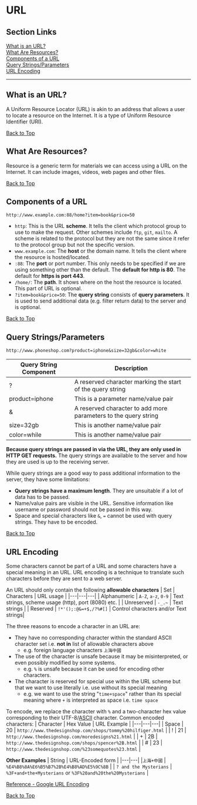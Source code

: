 # URL
## Section Links

[What is an URL?](#what-is-an-url)\
[What Are Resources?](#what-are-resources)\
[Components of a URL](#components-of-a-url)\
[Query Strings/Parameters](#query-stringsparameters)\
[URL Encoding](#url-encoding)

---

## What is an URL?
A Uniform Resource Locator (URL) is akin to an address that allows a user to
locate a resource on the Internet. It is a type of Uniform Resource Identifier
(URI).

[Back to Top](#section-links)


## What Are Resources?
Resource is a generic term for materials we can access using a URL on the
Internet. It can include images, videos, web pages and other files.

[Back to Top](#section-links)


## Components of a URL
```plaintext
http://www.example.com:88/home?item=book&price=50
```
- `http`: This is the URL **scheme**. It tells the client which protocol group
to use to make the request. Other schemes include `ftp`, `git`, `mailto`. 
A scheme is related to the protocol but they are not the same since it refer
to the protocol group but not the specific version.
- `www.example.com`: The **host** or the domain name. It tells the client
where the resource is hosted/located.
- `:88`: The **port** or port number. This only needs to be specified if we
are using something other than the default. The **default for http is 80**. 
The default for **https is port 443**.
- `/home/`: The **path**. It shows where on the host the resource is located.
This part of URL is optional.
- `?item=book&price=50`: The **query string** consists of **query
parameters**. It is used to send additional data (e.g. filter return data)
to the server and is optional.

[Back to Top](#section-links)


## Query Strings/Parameters
```plaintext
http://www.phoneshop.com?product=iphone&size=32gb&color=white
```
| Query String Component | Description |
|---|---|
| ? | A reserved character marking the start of the query string | 
| product=iphone | This is a parameter name/value pair |
| & | A reserved character to add more parameters to the query string |
| size=32gb | This is another name/value pair |
| color=while | This is another name/value pair |

**Because query strings are passed in via the URL, they are only used in HTTP
GET requests.** The query strings are available to the server and how they are
used is up to the receiving server.

While query strings are a good way to pass additional information to the
server, they have some limitations:
- **Query strings have a maximum length**. They are unsuitable if a lot of data
has to be passed.
- Name/value pairs are visible in the URL. Sensitive information like username
or password should not be passed in this way.
- Space and special characters like `&`, `=` cannot be used with query
strings. They have to be encoded.

[Back to Top](#section-links)


## URL Encoding
Some characters cannot be part of a URL and some characters have a special meaning in an URL. URL encoding is a technique to translate such characters before they are sent to a web server. 

An URL should only contain the following **allowable characters**
| Set | Characters | URL usage |
|---|---|---|
| Alphanumeric | `A-Z`, `a-z`, `0-9` | Text strings, scheme usage (http), port (8080) etc. |
| Unreserved | `-_.~` | Text strings |
| Reserved | `!*'();:@&=+$,/?%#[]` | Control characters and/or Text strings|

The three reasons to encode a character in an URL are:
- They have no corresponding character within the standard ASCII character set 
i.e. **not in** list of allowable characters above
  - e.g. foreign language characters `上海中國`
- The use of the character is unsafe because it may be misinterpreted, or even
possibly modified by some systems. 
  - e.g. `%` is unsafe because it can be used for encoding other characters. 
- The character is reserved for special use within the URL scheme but that we
want to use literally i.e. use without its special meaning
  - e.g. we want to use the string "`time+space`" rather than its special meaning where `+` is interpreted as space i.e. `time space` 

To encode, we replace the character with `%` and a two-character hex value corresponding to their UTF-8/[ASCII](https://www.asciitable.com/) character. Common encoded characters:
| Character | Hex Value | URL Example |
|---|---|---|
| Space | 20 | `http://www.thedesignshop.com/shops/tommy%20hilfiger.html` |
| ! | 21 | `http://www.thedesignshop.com/moredesigns%21.html` |
| + | 2B | `http://www.thedesignshop.com/shops/spencer%2B.html` |
| # | 23 | `http://www.thedesignshop.com/%23somequotes%23.html` |

**Other Examples**
| String | URL-Encoded form |
|---|---|
|`上海+中國` | `%E4%B8%8A%E6%B5%B7%2B%E4%B8%AD%E5%9C%8B` |
| `? and the Mysterians` | `%3F+and+the+Mysterians` or `%3F%20and%20the%20Mysterians` |

[Reference - Google URL Encoding](https://developers.google.com/maps/url-encoding)

[Back to Top](#section-links)
